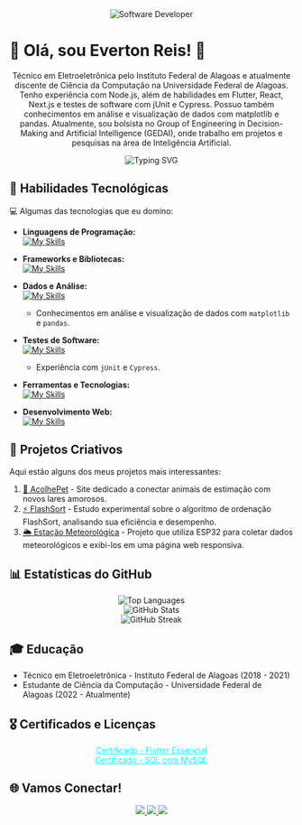 <div align="center">
  <img src="https://i.pinimg.com/originals/0f/25/e4/0f25e4668c1c7740b5ed41835339d67f.gif" alt="Software Developer">
</div>

# 🚀 Olá, sou Everton Reis! 👋

<p align="center">
  Técnico em Eletroeletrônica pelo Instituto Federal de Alagoas e atualmente discente de Ciência da Computação na Universidade Federal de Alagoas. Tenho experiência com Node.js, além de habilidades em Flutter, React, Next.js e testes de software com jUnit e Cypress. Possuo também conhecimentos em análise e visualização de dados com matplotlib e pandas. Atualmente, sou bolsista no Group of Engineering in Decision-Making and Artificial Intelligence (GEDAI), onde trabalho em projetos e pesquisas na área de Inteligência Artificial.
</p>

<p align="center">
  <img src="https://readme-typing-svg.herokuapp.com/?color=FFFFFF&lines=Welcome%2C+:)+%F0%9F%91%8B" alt="Typing SVG">
</p>

## 🌟 Habilidades Tecnológicas

💻 Algumas das tecnologias que eu domino:

- **Linguagens de Programação:**  
  [![My Skills](https://skillicons.dev/icons?i=java,javascript,python,typescript)](https://skillicons.dev)

- **Frameworks e Bibliotecas:**  
  [![My Skills](https://skillicons.dev/icons?i=nodejs,react,nextjs,flutter,spring,django)](https://skillicons.dev)

- **Dados e Análise:**  
  [![My Skills](https://skillicons.dev/icons?i=mysql,mongo)](https://skillicons.dev)  
  - Conhecimentos em análise e visualização de dados com `matplotlib` e `pandas`.

- **Testes de Software:**  
  [![My Skills](https://skillicons.dev/icons?i=jest)](https://skillicons.dev)  
  - Experiência com `jUnit` e `Cypress`.

- **Ferramentas e Tecnologias:**  
  [![My Skills](https://skillicons.dev/icons?i=git,github,visualstudio,intellij)](https://skillicons.dev)

- **Desenvolvimento Web:**  
  [![My Skills](https://skillicons.dev/icons?i=html,css)](https://skillicons.dev)



## 🎨 Projetos Criativos

Aqui estão alguns dos meus projetos mais interessantes:

1. [🐾 AcolhePet](https://github.com/evertonreis1/AcolhePet) - Site dedicado a conectar animais de estimação com novos lares amorosos. 
2. [⚡ FlashSort](https://github.com/evertonreis1/flashsort) - Estudo experimental sobre o algoritmo de ordenação FlashSort, analisando sua eficiência e desempenho. 
3. [🌦️ Estação Meteorológica](https://github.com/evertonreis1/weather-station) - Projeto que utiliza ESP32 para coletar dados meteorológicos e exibi-los em uma página web responsiva. 

## 📊 Estatísticas do GitHub

<p align="center">
  <img src="https://github-readme-stats.vercel.app/api/top-langs/?username=evertonreis1&theme=radical&count_private=true&langs_count=8" alt="Top Languages"><br/>
  <img src="https://github-readme-stats.vercel.app/api?username=evertonreis1&show_icons=true&theme=radical&count_private=true" alt="GitHub Stats"><br/>
  <img src="https://github-readme-streak-stats.herokuapp.com/?user=evertonreis1&theme=radical&hide_border=true" alt="GitHub Streak"><br/>
</p>

## 🎓 Educação

- Técnico em Eletroeletrônica - Instituto Federal de Alagoas (2018 - 2021)
- Estudante de Ciência da Computação - Universidade Federal de Alagoas (2022 - Atualmente)

## 🎖️ Certificados e Licenças

<p align="center">
  <a href="https://www.udemy.com/certificate/UC-b219b415-08df-4543-8ee2-e47c9d1cf268/" target="_blank" style="color: #00FFFF;">Certificado - Flutter Essencial</a><br>
  <a href="https://www.udemy.com/certificate/UC-912081b9-ee72-49ed-9242-b744378992e6/" target="_blank" style="color: #00FFFF;">Certificado - SQL com MySQL</a>
</p>

## 🌐 Vamos Conectar!

<p align="center">
  <a href="https://github.com/evertonreis1" alt="GitHub">
    <img src="https://img.shields.io/badge/GitHub-000000?style=for-the-badge&logo=github&logoColor=white" />
  </a>
  <a href="mailto:itsevertonreis@gmail.com" alt="Gmail">
    <img src="https://img.shields.io/badge/itsevertonreis@gmail.com-F74141?style=for-the-badge&logoColor=white&logo=gmail" />
  </a>
  <a href="https://www.linkedin.com/in/everton-reis-155a74236/" alt="LinkedIn">
    <img src="https://img.shields.io/badge/LinkedIn-%230077B5?style=for-the-badge&logo=linkedin&logoColor=white" />
  </a>
</p>
